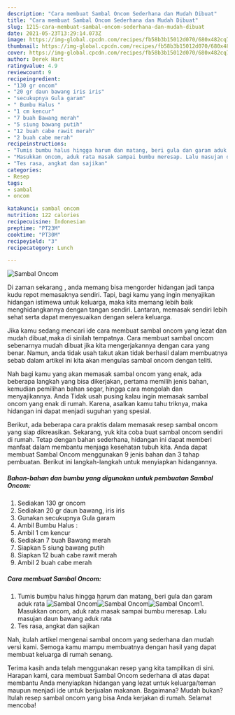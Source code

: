 ```yaml
---
description: "Cara membuat Sambal Oncom Sederhana dan Mudah Dibuat"
title: "Cara membuat Sambal Oncom Sederhana dan Mudah Dibuat"
slug: 1215-cara-membuat-sambal-oncom-sederhana-dan-mudah-dibuat
date: 2021-05-23T13:29:14.073Z
image: https://img-global.cpcdn.com/recipes/fb58b3b15012d070/680x482cq70/sambal-oncom-foto-resep-utama.jpg
thumbnail: https://img-global.cpcdn.com/recipes/fb58b3b15012d070/680x482cq70/sambal-oncom-foto-resep-utama.jpg
cover: https://img-global.cpcdn.com/recipes/fb58b3b15012d070/680x482cq70/sambal-oncom-foto-resep-utama.jpg
author: Derek Hart
ratingvalue: 4.9
reviewcount: 9
recipeingredient:
- "130 gr oncom"
- "20 gr daun bawang iris iris"
- "secukupnya Gula garam"
- " Bumbu Halus "
- "1 cm kencur"
- "7 buah Bawang merah"
- "5 siung bawang putih"
- "12 buah cabe rawit merah"
- "2 buah cabe merah"
recipeinstructions:
- "Tumis bumbu halus hingga harum dan matang, beri gula dan garam aduk rata"
- "Masukkan oncom, aduk rata masak sampai bumbu meresap. Lalu masujan daun bawang aduk rata"
- "Tes rasa, angkat dan sajikan"
categories:
- Resep
tags:
- sambal
- oncom

katakunci: sambal oncom 
nutrition: 122 calories
recipecuisine: Indonesian
preptime: "PT23M"
cooktime: "PT30M"
recipeyield: "3"
recipecategory: Lunch

---
```



![Sambal Oncom](https://img-global.cpcdn.com/recipes/fb58b3b15012d070/680x482cq70/sambal-oncom-foto-resep-utama.jpg)

Di zaman  sekarang , anda memang bisa mengorder hidangan jadi tanpa kudu repot memasaknya sendiri. Tapi, bagi kamu yang ingin menyajikan hidangan istimewa untuk keluarga, maka kita memang lebih baik menghidangkannya dengan tangan sendiri. Lantaran, memasak sendiri lebih sehat serta dapat menyesuaikan dengan selera keluarga.

Jika kamu sedang mencari ide cara membuat sambal oncom yang lezat dan mudah dibuat,maka di sinilah tempatnya. Cara membuat sambal oncom  sebenarnya mudah dibuat jika kita mengerjakannya dengan cara yang benar. Namun, anda tidak usah takut akan tidak berhasil dalam membuatnya 
sebab dalam artikel ini kita akan mengulas sambal oncom dengan teliti.  



Nah bagi kamu yang akan memasak sambal oncom yang enak, ada beberapa langkah yang bisa dikerjakan, pertama memilih jenis bahan, kemudian pemilihan bahan segar, hingga cara mengolah dan menyajikannya. Anda Tidak usah pusing kalau ingin memasak sambal oncom yang enak di rumah. Karena, asalkan kamu  tahu triknya, maka hidangan ini dapat menjadi suguhan yang spesial.

Berikut, ada beberapa cara praktis  dalam memasak resep sambal oncom yang siap dikreasikan. Sekarang, yuk kita coba buat sambal oncom sendiri di rumah. Tetap dengan bahan sederhana, hidangan ini dapat memberi manfaat dalam membantu menjaga kesehatan tubuh kita. Anda dapat membuat Sambal Oncom menggunakan 9 jenis bahan dan 3 tahap pembuatan. Berikut ini langkah-langkah untuk menyiapkan hidangannya.

<!--inarticleads1-->

##### Bahan-bahan dan bumbu yang digunakan untuk pembuatan Sambal Oncom:

1. Sediakan 130 gr oncom
1. Sediakan 20 gr daun bawang, iris iris
1. Gunakan secukupnya Gula garam
1. Ambil  Bumbu Halus :
1. Ambil 1 cm kencur
1. Sediakan 7 buah Bawang merah
1. Siapkan 5 siung bawang putih
1. Siapkan 12 buah cabe rawit merah
1. Ambil 2 buah cabe merah




<!--inarticleads2-->

##### Cara membuat Sambal Oncom:

1. Tumis bumbu halus hingga harum dan matang, beri gula dan garam aduk rata
<img src="https://img-global.cpcdn.com/steps/9471a5ec6b1493a7/160x128cq70/sambal-oncom-langkah-memasak-1-foto.jpg" alt="Sambal Oncom"><img src="https://img-global.cpcdn.com/steps/c8d0c3f73bff269b/160x128cq70/sambal-oncom-langkah-memasak-1-foto.jpg" alt="Sambal Oncom"><img src="https://img-global.cpcdn.com/steps/c57c7e033fd538cd/160x128cq70/sambal-oncom-langkah-memasak-1-foto.jpg" alt="Sambal Oncom">1. Masukkan oncom, aduk rata masak sampai bumbu meresap. Lalu masujan daun bawang aduk rata
1. Tes rasa, angkat dan sajikan




Nah, itulah artikel mengenai  sambal oncom  yang sederhana dan mudah versi kami. Semoga kamu mampu membuatnya dengan hasil yang dapat membuat keluarga di rumah senang. 

Terima kasih anda telah menggunakan resep yang kita tampilkan di sini. Harapan kami, cara membuat  Sambal Oncom sederhana di atas dapat membantu Anda menyiapkan hidangan yang lezat untuk keluarga/teman maupun menjadi ide untuk berjualan makanan. Bagaimana? Mudah bukan? Itulah resep sambal oncom yang bisa Anda kerjakan di rumah. Selamat mencoba!

